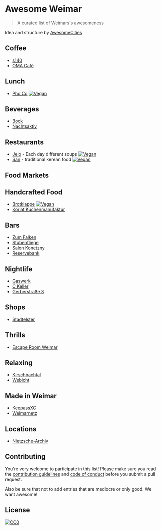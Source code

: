 # Awesome Weimar

> A curated list of Weimars's awesomeness

Idea and structure by [AwesomeCities](https://github.com/AwesomeCities)	

## Coffee

- [s140](https://goo.gl/maps/XTCSUPEL1V72)
- [OMA Café](http://xn--omacaf-gva.eu/ueber_die_oma)


## Lunch

- [Pho Co](https://goo.gl/maps/zqSVBfz1rsN2) [![Vegan](https://img.shields.io/badge/vegan%3F-yes-green.svg)]()

## Beverages

- [Bock](https://goo.gl/maps/P36usduzaBM2)
- [Nachtsaktiv](http://www.nachtsaktiv.de/)

## Restaurants

- [Jelo](https://goo.gl/maps/fq1wxMXWAP92) - Each day different soups [![Vegan](https://img.shields.io/badge/vegan%3F-yes-green.svg)]()
- [San](https://goo.gl/maps/wVFnnUnw8e52) - traditional kerean food [![Vegan](https://img.shields.io/badge/vegan%3F-yes-green.svg)]()
 

## Food Markets


## Handcrafted Food

- [Brotklappe](https://goo.gl/maps/RVcWHqij5JM2) [![Vegan](https://img.shields.io/badge/vegan%3F-yes-green.svg)]()
- [Koriat Kuchenmanufaktur](https://goo.gl/maps/nabLrYsv5FH2)


## Bars

- [Zum Falken](https://goo.gl/maps/qYhSkdSwBTR2)
- [Stubenfliege](https://goo.gl/maps/4fEGBPZQca32)
- [Salon Konetzny](https://goo.gl/maps/bX4J35V7qyj)
- [Reservebank](https://goo.gl/maps/Y3BB2QeU8gH2)

## Nightlife

- [Gaswerk](https://goo.gl/maps/boaJZeyBUVx)
- [C Keller](https://goo.gl/maps/fCBLdsQMxMo)
- [Gerberstraße 3](http://www.gerberstrasse.org/)


## Shops

- [Stadtelster](https://goo.gl/maps/DLVCMKfjMaq)


## Thrills

- [Escape Room Weimar](https://goo.gl/maps/dVrgTaKfYZA2)


## Relaxing

- [Kirschbachtal](https://goo.gl/maps/UspunXFANG12)
- [Webicht](https://de.wikipedia.org/wiki/Webicht) 


## Made in Weimar

- [KeepassXC](https://keepassxc.org)
- [Weimarnetz](https://weimarnetz.de) 


## Locations

- [Nietzsche-Archiv](https://goo.gl/maps/9mPbNCNBeVz)

## Contributing

You're very welcome to participate in this list! Please make sure you read the [contribution guidelines](Contribution.md) and [code of conduct](code-of-conduct.md) before you submit a pull request.

Also be sure that not to add entries that are mediocre or only good. We want awesome!

## License

[![CC0](http://mirrors.creativecommons.org/presskit/buttons/88x31/svg/cc-zero.svg)](https://creativecommons.org/publicdomain/zero/1.0/)
